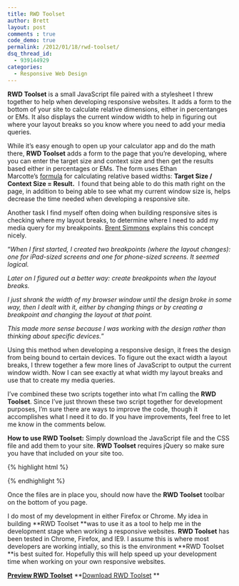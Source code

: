 ```yaml
---
title: RWD Toolset
author: Brett
layout: post
comments : true
code_demo: true
permalink: /2012/01/18/rwd-toolset/
dsq_thread_id:
  - 939144929
categories:
  - Responsive Web Design
---
```

**RWD Toolset** is a small JavaScript file paired with a stylesheet I threw together to help when developing responsive websites. It adds a form to the bottom of your site to calculate relative dimensions, either in percentanges or EMs. It also displays the current window width to help in figuring out where your layout breaks so you know where you need to add your media queries.

While it&#8217;s easy enough to open up your calculator app and do the math there, **RWD Toolset** adds a form to the page that you&#8217;re developing, where you can enter the target size and context size and then get the results based either in percentages or EMs. The form uses Ethan Marcotte&#8217;s <a href="http://www.alistapart.com/articles/fluidgrids/" target="_blank">formula</a> for calculating relative based widths: **Target Size / Context Size = Result.**  I found that being able to do this math right on the page, in addition to being able to see what my current window size is, helps decrease the time needed when developing a responsive site.

Another task I find myself often doing when building responsive sites is checking where my layout breaks, to determine where I need to add my media query for my breakpoints. <a href="http://inessential.com/2012/01/13/things_i_learned_doing_responsive_web_de" target="_blank">Brent Simmons</a> explains this concept nicely.

&#8220;*When I first started, I created two breakpoints (where the layout changes): one for iPad-sized screens and one for phone-sized screens. It seemed logical.*

*Later on I figured out a better way: create breakpoints when the layout breaks.*

*I just shrank the width of my browser window until the design broke in some way, then I dealt with it, either by changing things or by creating a breakpoint and changing the layout at that point.*

*This made more sense because I was working with the design rather than thinking about specific devices.*&#8221;

Using this method when developing a responsive design, it frees the design from being bound to certain devices. To figure out the exact width a layout breaks, I threw together a few more lines of JavaScript to output the current window width. Now I can see exactly at what width my layout breaks and use that to create my media queries.

I&#8217;ve combined these two scripts together into what I&#8217;m calling the **RWD Toolset**. Since I&#8217;ve just thrown these two script together for development purposes, I&#8217;m sure there are ways to improve the code, though it accomplishes what I need it to do. If you have improvements, feel free to let me know in the comments below.

**How to use RWD Toolset:**
Simply download the JavaScript file and the CSS file and add them to your site.
**RWD Toolset** requires jQuery so make sure you have that included on your site too.

{% highlight html %}
<link rel="stylesheet" href="css/rwd-toolset.css">
<script type="text/javascript" src="http://ajax.googleapis.com/ajax/libs/jquery/1.7.1/jquery.min.js"></script>
<script type="text/javascript" src="js/rwd-toolset.js"></script>
{% endhighlight %}

Once the files are in place you, should now have the **RWD Toolset** toolbar on the bottom of you page.

I do most of my development in either Firefox or Chrome. My idea in building **RWD Toolset **was to use it as a tool to help me in the development stage when working a responsive websites. **RWD Toolset** has been tested in Chrome, Firefox, and IE9. I assume this is where most developers are working intially, so this is the environment **RWD Toolset **is best suited for. Hopefully this will help speed up your development time when working on your own responsive websites.

**<a title="RWD Toolset" href="http://brettjankord.com/projects/rwd-toolset/" target="_blank">Preview RWD Toolset</a>**
**<a title="Download RWD Toolset" href="http://brettjankord.com/projects/rwd-toolset/rwd-toolset.zip" target="_blank">Download RWD Toolset</a> **
